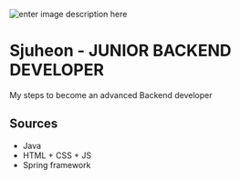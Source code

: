 ![enter image description here](https://lh3.googleusercontent.com/NEQafib55VmqwYO7IAIOwguC78TclDapR1UBdNQu5TNruDw4niC363JJoEW11kAGHmQRUzmuFFtNObFN_idi-9yrfYgSZDmQd5YxRQzY5cJRFuFw2FX3YiR87OntdpdI6Z9yUGykgFZ1tiq4ygxT52yf2sNjxPCE2v5GkBBO97-ZvfRuqbhhYyaEp6I1kRtskKIk3ULo537lZMbgqMhwe80tCBW0DkObB2TrUAi0VesCC2NjcLzQmnnfEPp1oqVu8mdjdL6Egl1JXh5M0Y1Y9uCt5X3tyo5n2BivXNqr80aP3G3kfdpaQzhJrZqaUwxT3ErE8-3A_llyRHkvy3g6E-c1u4a0kL5BdMnRMQrUzf8HbhKJS7Kq2pKsRYyquCnfTfLf2XuudcWPuTzPD37hp_LHRIyXRDe7zrhmabNpuZ3PSIZsMu4P130ouY7kY5k6H8_u6kMk1x7Ibep74MdKVZC0aCPnXMPk0RMc51X5ba-B-H6mdNALozXiQ5rY5XrU8z68ZUJvhMmqYA1YTxh8qMzG0DtWCqudexuMR9M6-kZSjwKUeav7u1LXCAt7Zm0U9zcb9cKNlz9atvwjzlmAw-6SCvuwBO0K5S5pcWmLrgDaeSq-DsOrwb5dBiOQr3QyhPfx1phX3F0G_tm_AJ9m4en4zKHCQjhI0vzGN16nMPXXPq2dAc5_RFxcpzbZAlJJLcv7GGUX5HaKlbNd1hq7vhk=s1080-no?authuser=0)
# Sjuheon -  JUNIOR BACKEND 	DEVELOPER
My steps to become an advanced Backend developer

## Sources

 

 - Java
 - HTML + CSS + JS
 - Spring framework
